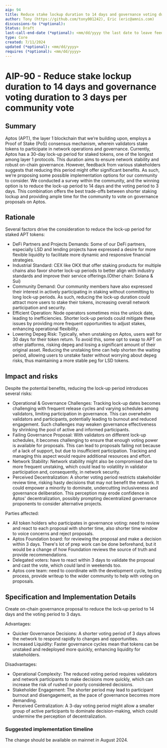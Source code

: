 ```yaml
---
aip: 94
title: Reduce stake lockup duration to 14 days and governance voting duration to 3 days per community vote
author: Tony (https://github.com/tony001242), Eric (eric@amnis.com)
discussions-to (*optional): 
Status: Draft
last-call-end-date (*optional): <mm/dd/yyyy the last date to leave feedbacks and reviews>
type: Core
created: 7/11/2024
updated (*optional): <mm/dd/yyyy>
requires (*optional): <mm/dd/yyyy>
---
```


# AIP-90 - Reduce stake lockup duration to 14 days and governance voting duration to 3 days per community vote

## Summary

Aptos (APT), the layer 1 blockchain that we’re building upon, employs a Proof of Stake (PoS) consensus mechanism, wherein validators stake tokens to participate in network operations and governance.
Currently, Aptos has a 30-day lock-up period for staked tokens, one of the longest among layer 1 protocols. This duration aims to ensure network stability and robust on-chain governance. However, feedback from various stakeholders suggests that reducing this period might offer significant benefits.
As such, we’re proposing some possible implementation options for our community to consider. We conducted a survey within the community, and the winning option is to reduce the lock-up period to 14 days and the voting period to 3 days. This combination offers the best trade-offs between shorter staking lockup and providing ample time for the community to vote on governance proposals on Aptos.

## Rationale

Several factors drive the consideration to reduce the lock-up period for staked APT tokens:

- DeFi Partners and Projects Demands: Some of our DeFi partners, especially LSD and lending projects have expressed a desire for more flexible liquidity to facilitate more dynamic and responsive financial strategies.
- Industrial Standard: CEX like OKX that offer staking products for multiple chains also favor shorter lock-up periods to better align with industry standards and improve their service offerings.(Other chain: Solana & Sui)
- Community Demand: Our community members have also expressed their interest in actively participating in staking without committing to long lock-up periods. As such, reducing the lock-up duration could attract more users to stake their tokens, increasing overall network participation and security.
- Efficient Operation: Node operators sometimes miss the unlock date, leading to inefficiencies. Shorter lock-up periods could mitigate these issues by providing more frequent opportunities to adjust stakes, enhancing operational flexibility.
- Lowering Depeg Risk: Typically, when unstaking on Aptos, users wait for 30 days for their token return. To avoid this, some opt to swap to APT on other platforms, risking depeg and losing a significant amount of their original asset. Reducing the unstaking time can help shorten the waiting period, allowing users to unstake faster without worrying about depeg risks, thus maintaining a more stable peg for LSD tokens.

## Impact and risks

Despite the potential benefits, reducing the lock-up period introduces several risks:

- Operational & Governance Challenges: Tracking lock-up dates becomes challenging with frequent release cycles and varying schedules among validators, limiting participation in governance. This can overwhelm validators and participants, potentially leading to burnout and reduced engagement. Such challenges may weaken governance effectiveness by shrinking the pool of active and informed participants.
- Failing Governance Proposal: With validators on different lock-up schedules, it becomes challenging to ensure that enough voting power is available for proposals. This can lead to proposals failing not because of a lack of support, but due to insufficient participation. Tracking and managing this aspect would require additional resources and effort.
- Network Stability: Network stability might also be compromised due to more frequent unstaking, which could lead to volatility in validator participation and, consequently, in network security.
- Perceived Decentralization: A shorter voting period restricts stakeholder review time, risking hasty decisions that may not benefit the network. It could empower a minority to dominate, undercutting inclusiveness and governance deliberation. This perception may erode confidence in Aptos' decentralization, possibly prompting decentralized governance proponents to consider alternative projects.

Parties affected:
- All token holders who participates in governance voting: need to review and react to each proposal with shorter time, also shorter time window to voice concerns and reject proposals.
- Aptos Foundation board: for reviewing the proposal and make a decision within 3 days. There's lot of prep work can be done beforehand, but it would be a change of how Foundation reviews the source of truth and provide recommendations.
- Delegated voters: have to react within 3 days to validate the proposal and cast the vote, which could land in weekends too.
- Aptos core team: need to coordinate with the development cycle, testing process, provide writeup to the wider community to help with voting on proposals.

## Specification and Implementation Details

Create on-chain governance proposal to reduce the lock-up period to 14 days and the voting period to 3 days.

Advantages:

- Quicker Governance Decisions: A shorter voting period of 3 days allows the network to respond rapidly to changes and opportunities.
- Increased Liquidity: Faster governance cycles mean that tokens can be unstaked and redeployed more quickly, enhancing liquidity for stakeholders.

Disadvantages:

- Operational Complexity: The reduced voting period requires validators and network participants to make decisions more quickly, which can increase the risk of rushed or poorly considered decisions.
- Stakeholder Engagement: The shorter period may lead to participant burnout and disengagement, as the pace of governance becomes more demanding.
- Perceived Centralization: A 3-day voting period might allow a smaller group of active participants to dominate decision-making, which could undermine the perception of decentralization.

### Suggested implementation timeline

The change should be available on mainnet in August 2024.

